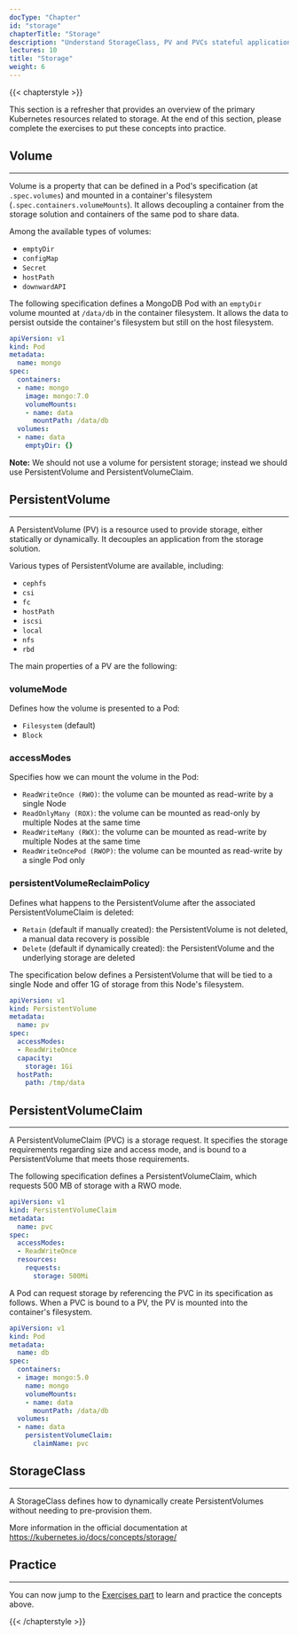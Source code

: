 ```yaml
---
docType: "Chapter"
id: "storage"
chapterTitle: "Storage"
description: "Understand StorageClass, PV and PVCs stateful applications."
lectures: 10
title: "Storage"
weight: 6
---
```


{{< chapterstyle >}}

This section is a refresher that provides an overview of the primary Kubernetes resources related to storage. At the end of this section, please complete the exercises to put these concepts into practice.

## Volume
---

Volume is a property that can be defined in a Pod's specification (at `.spec.volumes`) and mounted in a container's filesystem (`.spec.containers.volumeMounts`). It allows decoupling a container from the storage solution and containers of the same pod to share data.

Among the available types of volumes:

- `emptyDir`
- `configMap`
- `Secret`
- `hostPath`
- `downwardAPI`

The following specification defines a MongoDB Pod with an `emptyDir` volume mounted at `/data/db` in the container filesystem. It allows the data to persist outside the container's filesystem but still on the host filesystem.

```yaml
apiVersion: v1
kind: Pod
metadata:
  name: mongo
spec:
  containers:
  - name: mongo
    image: mongo:7.0
    volumeMounts:
    - name: data
      mountPath: /data/db
  volumes:
  - name: data
    emptyDir: {}
```

**Note:** We should not use a volume for persistent storage; instead we should use PersistentVolume and PersistentVolumeClaim.

## PersistentVolume
---

A PersistentVolume (PV) is a resource used to provide storage, either statically or dynamically. It decouples an application from the storage solution.

Various types of PersistentVolume are available, including:

- `cephfs`
- `csi`
- `fc`
- `hostPath`
- `iscsi`
- `local`
- `nfs`
- `rbd`

The main properties of a PV are the following:

### volumeMode

Defines how the volume is presented to a Pod:

- `Filesystem` (default)
- `Block`

### accessModes

Specifies how we can mount the volume in the Pod:

- `ReadWriteOnce (RWO)`: the volume can be mounted as read-write by a single Node
- `ReadOnlyMany (ROX)`: the volume can be mounted as read-only by multiple Nodes at the same time
- `ReadWriteMany (RWX)`: the volume can be mounted as read-write by multiple Nodes at the same time
- `ReadWriteOncePod (RWOP)`: the volume can be mounted as read-write by a single Pod only

### persistentVolumeReclaimPolicy

Defines what happens to the PersistentVolume after the associated PersistentVolumeClaim is deleted:

- `Retain` (default if manually created): the PersistentVolume is not deleted, a manual data recovery is possible
- `Delete` (default if dynamically created): the PersistentVolume and the underlying storage are deleted

The specification below defines a PersistentVolume that will be tied to a single Node and offer 1G of storage from this Node's filesystem.

```yaml
apiVersion: v1
kind: PersistentVolume
metadata:
  name: pv
spec:
  accessModes:
  - ReadWriteOnce
  capacity:
    storage: 1Gi
  hostPath:
    path: /tmp/data
```

## PersistentVolumeClaim
---

A PersistentVolumeClaim (PVC) is a storage request. It specifies the storage requirements regarding size and access mode, and is bound to a PersistentVolume that meets those requirements.

The following specification defines a PersistentVolumeClaim, which requests 500 MB of storage with a RWO mode.

```yaml
apiVersion: v1
kind: PersistentVolumeClaim
metadata:
  name: pvc
spec:
  accessModes:
  - ReadWriteOnce
  resources:
    requests:
      storage: 500Mi
```

A Pod can request storage by referencing the PVC in its specification as follows. When a PVC is bound to a PV, the PV is mounted into the container's filesystem.

```yaml
apiVersion: v1
kind: Pod
metadata:
  name: db
spec:
  containers:
  - image: mongo:5.0
    name: mongo
    volumeMounts:
    - name: data
      mountPath: /data/db
  volumes:
  - name: data
    persistentVolumeClaim:
      claimName: pvc
```

## StorageClass
---

A StorageClass defines how to dynamically create PersistentVolumes without needing to pre-provision them.

More information in the official documentation at https://kubernetes.io/docs/concepts/storage/

## Practice
---

You can now jump to the [Exercises part](./exercises/) to learn and practice the concepts above.

{{< /chapterstyle >}}